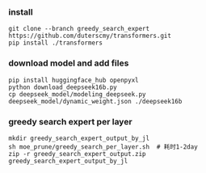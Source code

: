 ### install
``` 
git clone --branch greedy_search_expert https://github.com/duterscmy/transformers.git
pip install ./transformers
``` 

### download model and add files
``` 
pip install huggingface_hub openpyxl
python download_deepseek16b.py
cp deepseek_model/modeling_deepseek.py deepseek_model/dynamic_weight.json ./deepseek16b
``` 
### greedy search expert per layer
```
mkdir greedy_search_expert_output_by_jl
sh moe_prune/greedy_search_per_layer.sh  # 耗时1-2day
zip -r greedy_search_expert_output.zip greedy_search_expert_output_by_jl
``` 
